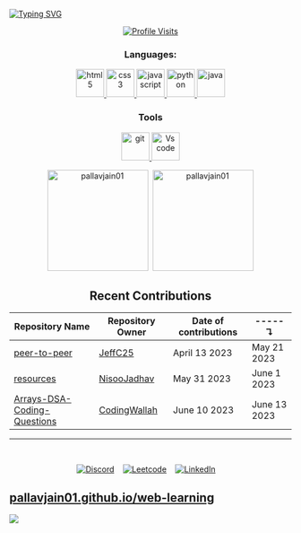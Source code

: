 [![Typing SVG](https://readme-typing-svg.herokuapp.com?font=Fira+Code&pause=1000&color=1EAC03&center=true&vCenter=true&width=435&lines=Hello%F0%9F%91%8B;I+am+Pallav+Jain;I+am+currently+learning+About+Web;Have+a+good+day😀)](https://git.io/typing-svg)


<div align="center">

[![Profile Visits](https://komarev.com/ghpvc/?username=pallavjain01&label=Profile%20views&color=blueviolet&style=flat&label=Profile%20Visits&style=for-the-badge)](https://github.com/PallavJain01)

### Languages:
  <a href="https://www.w3.org/html/" target="_blank" rel="noreferrer">
    <img src="https://cdn.icon-icons.com/icons2/1488/PNG/512/5352-html5_102567.png" alt="html5"
      width=50 height=50 />
  </a>
  <a href="https://www.w3schools.com/css/" target="_blank" rel="noreferrer">
    <img src="https://camo.githubusercontent.com/edc736634dd35b0f4008e2f7db456136b9fc0e1e7a4078bb72c7352b1bdf8a7e/68747470733a2f2f776f726c64766563746f726c6f676f2e636f6d2f6c6f676f732f6373732d332e737667" alt="css3"
      width=50 height=50 />
  </a>
  <a href="https://developer.mozilla.org/en-US/docs/Web/JavaScript" target="_blank" rel="noreferrer">
    <img src="https://cdn.icon-icons.com/icons2/2415/PNG/512/javascript_original_logo_icon_146455.png"alt="javascript"
    width=50 height=50 />
  </a>
  <a href="https://www.python.org" target="_blank" rel="noreferrer">
    <img src="https://upload.wikimedia.org/wikipedia/commons/thumb/c/c3/Python-logo-notext.svg/1869px-Python-logo-notext.svg.png" alt="python"
      width=50 height=50 />
  </a>
  <a href="https://www.java.com/en/" target="_blank" rel="noreferrer">
    <img src="https://cdn-icons-png.flaticon.com/512/5968/5968282.png" alt="java"
      width=50 height=50 />
  </a><br />
	
### Tools
	
  <a href="https://git-scm.com/" target="_blank" rel="noreferrer">
    <img src="https://git-scm.com/images/logos/downloads/Git-Icon-1788C.png" alt="git"
	 height=50 />
  </a>
	<a href="https://code.visualstudio.com" target="_blank" red="noreferrer">
    <img src="https://upload.wikimedia.org/wikipedia/commons/thumb/9/9a/Visual_Studio_Code_1.35_icon.svg/2048px-Visual_Studio_Code_1.35_icon.svg.png" alt="Vs code"
    width=50 height=50 />
  </a>

<p>
<a href="https://www.github.com/PallavJain01">
	<img src="https://github-readme-stats.vercel.app/api/top-langs?username=pallavjain01&show_icons=true&locale=en&layout=compact&theme=dark"
    alt="pallavjain01" height=180 /></a>&nbsp;&nbsp;<a href="https://www.github.com/PallavJain01"><img src="https://github-readme-stats.vercel.app/api?username=pallavjain01&show_icons=true&locale=en&count_private=true&theme=dark"
    alt="pallavjain01" height=180 /></a>
</p>

## Recent Contributions

Repository Name|Repository Owner|Date of contributions|-----↴
-|-|-|-
[peer-to-peer](https://github.com/JeffC25/peer-to-peer) | [JeffC25](https://github.com/JeffC25) | April 13 2023 | May 21 2023
[resources](https://github.com/NisooJadhav/resources) | [NisooJadhav](https://github.com/NisooJadhav) | May 31 2023 | June 1 2023
[Arrays-DSA-Coding-Questions](https://github.com/CodingWallah/Arrays-DSA-Coding-Questions) | [CodingWallah](https://github.com/CodingWallah) | June 10 2023 | June 13 2023

---
<br />

[![Discord](https://img.shields.io/endpoint?url=https://untitled-lcmeqohsmx0f.runkit.sh)](https://discordapp.com/users/1110533291800547379) &nbsp;&nbsp;&nbsp;[![Leetcode](https://img.shields.io/endpoint?url=https://untitled-hj4tbtn4292z.runkit.sh)](https://leetcode.com/PallavJain01/) &nbsp;&nbsp;&nbsp;[![LinkedIn](https://img.shields.io/endpoint?url=https://untitled-13p4ewxt9l87.runkit.sh)](https://www.linkedin.com/in/pallav-jain-860846275/) &nbsp;&nbsp;&nbsp;


</div>

## [pallavjain01.github.io/web-learning](https://pallavjain01.github.io/web-learning)

![](https://hit.yhype.me/github/profile?user_id=123300427)
